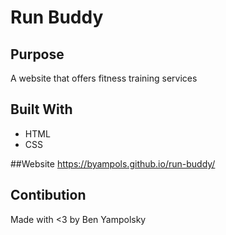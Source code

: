 # Run Buddy

## Purpose
A website that offers fitness training services

## Built With
* HTML
* CSS

##Website
https://byampols.github.io/run-buddy/

## Contibution
Made with <3 by Ben Yampolsky
